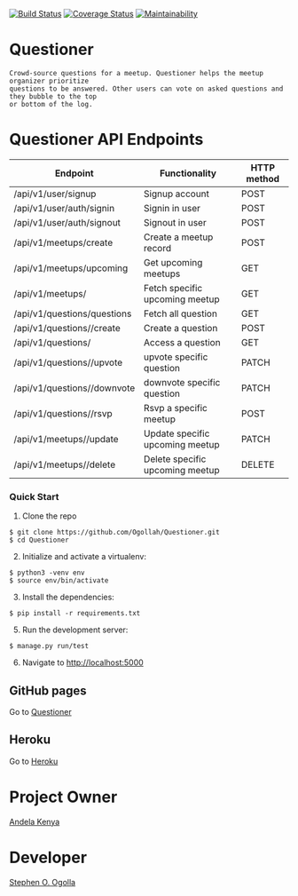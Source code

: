 [![Build Status](https://travis-ci.org/Ogollah/Questioner.svg?branch=develop)](https://travis-ci.org/Ogollah/Questioner)  [![Coverage Status](https://coveralls.io/repos/github/Ogollah/Questioner/badge.svg?branch=develop)](https://coveralls.io/github/Ogollah/Questioner?branch=develop)  [![Maintainability](https://api.codeclimate.com/v1/badges/eab2d4d71fc565021f7e/maintainability)](https://codeclimate.com/github/Ogollah/Questioner/maintainability)

# Questioner
```
Crowd-source questions for a meetup. Questioner helps the meetup organizer prioritize
questions to be answered. Other users can vote on asked questions and they bubble to the top
or bottom of the log.
```

# Questioner API Endpoints
|Endpoint                                 | Functionality                    |HTTP method 
|-----------------------------------------|----------------------------------|-------------
|/api/v1/user/signup                      |Signup account                    |POST        
|/api/v1/user/auth/signin                 |Signin in user                    |POST
|/api/v1/user/auth/signout                |Signout in user                   |POST
|/api/v1/meetups/create                   |Create a meetup record            |POST
|/api/v1/meetups/upcoming                 |Get upcoming meetups              |GET
|/api/v1/meetups/<meetup-id>              |Fetch specific upcoming meetup    |GET
|/api/v1/questions/questions              |Fetch all question                |GET
|/api/v1/questions/<meetup-id>/create     |Create a question                 |POST
|/api/v1/questions/<question-id>          |Access a question                 |GET
|/api/v1/questions/<question-id>/upvote   |upvote specific question          |PATCH
|/api/v1/questions/<question-id>/downvote |downvote specific question        |PATCH
|/api/v1/questions/<meetup-id>/rsvp       |Rsvp a specific meetup            |POST
|/api/v1/meetups/<meetup-id>/update       |Update specific upcoming meetup   |PATCH
|/api/v1/meetups/<meetup-id>/delete       |Delete specific upcoming meetup   |DELETE

### Quick Start

1. Clone the repo
  ```
  $ git clone https://github.com/Ogollah/Questioner.git
  $ cd Questioner
  ```

2. Initialize and activate a virtualenv:
  ```
  $ python3 -venv env
  $ source env/bin/activate
  ```

3. Install the dependencies:
  ```
  $ pip install -r requirements.txt
  ```

5. Run the development server:
  ```
  $ manage.py run/test
  ```

6. Navigate to [http://localhost:5000](http://localhost:5000)

## GitHub pages

Go to [Questioner](https://ogollah.github.io/Questioner/UI/templates/index.html)

## Heroku

Go to [Heroku](https://metup-quiz-api-heroku.herokuapp.com/)

# Project Owner
   [Andela Kenya](https://andela.com/?gclid=Cj0KCQiA1NbhBRCBARIsAKOTmUu9zzKI7k5uTm4K6kn6Wyv5Uk9S_JgBZCJia4FM98S8nMVuQ2DJePEaAlF9EALw_wcB)

# Developer
   [Stephen O. Ogolla](https://github.com/Ogollah/)

